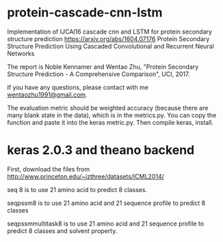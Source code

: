 # protein-cascade-cnn-lstm
Implementation of IJCAI16 cascade cnn and LSTM for protein secondary structure prediction
https://arxiv.org/abs/1604.07176
Protein Secondary Structure Prediction Using Cascaded Convolutional and Recurrent Neural Networks

The report is Noble Kennamer and Wentao Zhu, "Protein Secondary Structure Prediction - A Comprehensive Comparison", UCI, 2017.


If you have any questions, please contact with me wentaozhu1991@gmail.com.

The evaluation metric should be weighted accuracy (because there are many blank state in the data), which is in the metrics.py. You can copy the function and paste it into the keras metric.py. Then compile keras, install. 

# keras 2.0.3 and theano backend

First, download the files from http://www.princeton.edu/~jzthree/datasets/ICML2014/

seq 8 is to use 21 amino acid to predict 8 classes.

seqpssm8 is to use 21 amino acid and 21 sequence profile to predict 8 classes

seqpssmmultitask8 is to use 21 amino acid and 21 sequence profile to predict 8 classes and solvent property.
